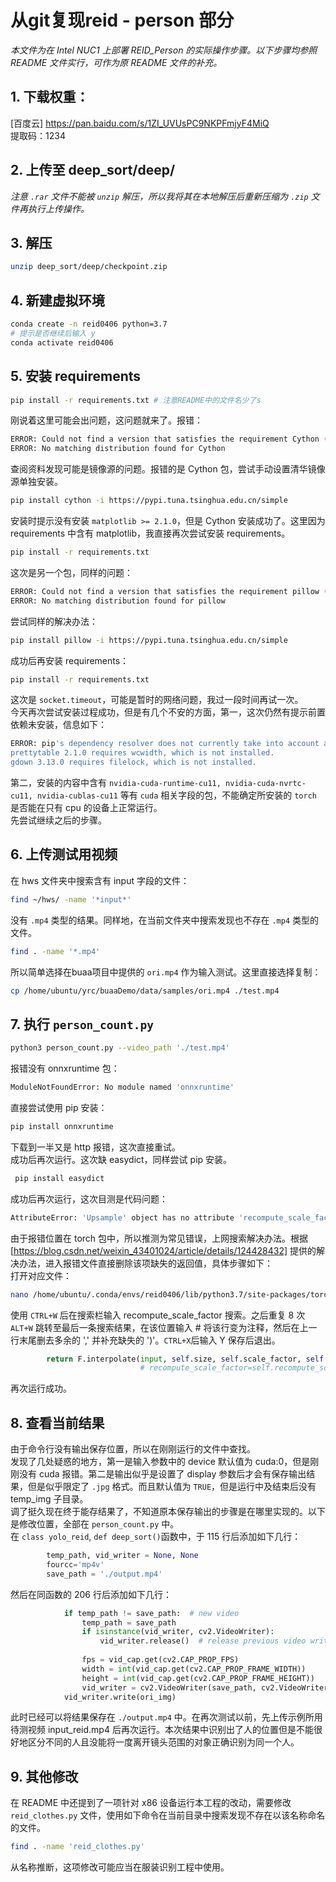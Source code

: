 # 从git复现reid - person 部分

_本文件为在 Intel NUC1 上部署 REID_Person 的实际操作步骤。以下步骤均参照 README 文件实行，可作为原 README 文件的补充。_

## 1. 下载权重：  
[百度云] https://pan.baidu.com/s/1ZI_UVUsPC9NKPFmjyF4MiQ  
提取码：1234  

## 2. 上传至 deep_sort/deep/  
_注意 `.rar` 文件不能被 `unzip` 解压，所以我将其在本地解压后重新压缩为 `.zip` 文件再执行上传操作。_

## 3. 解压
```sh
unzip deep_sort/deep/checkpoint.zip
```

## 4. 新建虚拟环境
```sh
conda create -n reid0406 python=3.7
# 提示是否继续后输入 y
conda activate reid0406
```

## 5. 安装 requirements
```sh
pip install -r requirements.txt # 注意README中的文件名少了s
```
刚说着这里可能会出问题，这问题就来了。报错：
```sh
ERROR: Could not find a version that satisfies the requirement Cython (from versions: none)
ERROR: No matching distribution found for Cython
```
查阅资料发现可能是镜像源的问题。报错的是 Cython 包，尝试手动设置清华镜像源单独安装。
```sh
pip install cython -i https://pypi.tuna.tsinghua.edu.cn/simple
```
安装时提示没有安装 `matplotlib >= 2.1.0`，但是 Cython 安装成功了。这里因为 requirements 中含有 matplotlib，我直接再次尝试安装 requirements。
```sh
pip install -r requirements.txt
```
这次是另一个包，同样的问题：
```sh
ERROR: Could not find a version that satisfies the requirement pillow (from versions: none)
ERROR: No matching distribution found for pillow
```
尝试同样的解决办法：
```sh
pip install pillow -i https://pypi.tuna.tsinghua.edu.cn/simple
```
成功后再安装 requirements：
```sh
pip install -r requirements.txt
```
这次是 `socket.timeout`，可能是暂时的网络问题，我过一段时间再试一次。  
今天再次尝试安装过程成功，但是有几个不安的方面，第一，这次仍然有提示前置依赖未安装，信息如下：
```sh
ERROR: pip's dependency resolver does not currently take into account all the packages that are installed. This behaviour is the source of the following dependency conflicts.
prettytable 2.1.0 requires wcwidth, which is not installed.
gdown 3.13.0 requires filelock, which is not installed.
```
第二，安装的内容中含有 `nvidia-cuda-runtime-cu11, nvidia-cuda-nvrtc-cu11, nvidia-cublas-cu11` 等有 `cuda` 相关字段的包，不能确定所安装的 `torch` 是否能在只有 cpu 的设备上正常运行。  
先尝试继续之后的步骤。

## 6. 上传测试用视频
在 hws 文件夹中搜索含有 input 字段的文件：
```sh
find ~/hws/ -name '*input*'
```
没有 `.mp4` 类型的结果。同样地，在当前文件夹中搜索发现也不存在 `.mp4` 类型的文件。
```sh
find . -name '*.mp4'
```
所以简单选择在buaa项目中提供的 `ori.mp4` 作为输入测试。这里直接选择复制：
```sh
cp /home/ubuntu/yrc/buaaDemo/data/samples/ori.mp4 ./test.mp4
```

## 7. 执行 `person_count.py`
```sh
python3 person_count.py --video_path './test.mp4'
```
报错没有 onnxruntime 包：
```sh
ModuleNotFoundError: No module named 'onnxruntime'
```
直接尝试使用 pip 安装：
```sh
pip install onnxruntime
```
下载到一半又是 http 报错，这次直接重试。  
成功后再次运行。这次缺 easydict，同样尝试 pip 安装。
```sh
 pip install easydict
```
成功后再次运行，这次目测是代码问题：
```sh
AttributeError: 'Upsample' object has no attribute 'recompute_scale_factor'
```
由于报错位置在 torch 包中，所以推测为常见错误，上网搜索解决办法。根据 [https://blog.csdn.net/weixin_43401024/article/details/124428432] 提供的解决办法，进入报错文件直接删除该项缺失的返回值，具体步骤如下：  
打开对应文件：
```sh
nano /home/ubuntu/.conda/envs/reid0406/lib/python3.7/site-packages/torch/nn/modules/upsampling.py
```
使用 `CTRL+W` 后在搜索栏输入 recompute_scale_factor 搜索。之后重复 8 次 `ALT+W` 跳转至最后一条搜索结果，在该位置输入 # 将该行变为注释，然后在上一行末尾删去多余的 ',' 并补充缺失的 ')'。`CTRL+X`后输入 Y 保存后退出。  
```python
        return F.interpolate(input, self.size, self.scale_factor, self.mode, self.align_corners)
                             # recompute_scale_factor=self.recompute_scale_factor)
```
再次运行成功。

## 8. 查看当前结果
由于命令行没有输出保存位置，所以在刚刚运行的文件中查找。  
发现了几处疑惑的地方，第一是输入参数中的 device 默认值为 cuda:0，但是刚刚没有 cuda 报错。第二是输出似乎是设置了 display 参数后才会有保存输出结果，但是似乎限定了 `.jpg` 格式。而且默认值为 `TRUE`，但是运行中及结束后没有 temp_img 子目录。  
调了挺久现在终于能存结果了，不知道原本保存输出的步骤是在哪里实现的。以下是修改位置，全部在 `person_count.py` 中。  
在 `class yolo_reid`, `def deep_sort()`函数中，于 115 行后添加如下几行：
```python
        temp_path, vid_writer = None, None
        fourcc='mp4v'
        save_path = './output.mp4'
```
然后在同函数的 206 行后添加如下几行：
```python
            if temp_path != save_path:  # new video
                temp_path = save_path
                if isinstance(vid_writer, cv2.VideoWriter):
                    vid_writer.release()  # release previous video writer
    
                fps = vid_cap.get(cv2.CAP_PROP_FPS)
                width = int(vid_cap.get(cv2.CAP_PROP_FRAME_WIDTH))
                height = int(vid_cap.get(cv2.CAP_PROP_FRAME_HEIGHT))
                vid_writer = cv2.VideoWriter(save_path, cv2.VideoWriter_fourcc(*fourcc), fps, (width, height))
            vid_writer.write(ori_img)
```
此时已经可以将结果保存在 `./output.mp4` 中。在再次测试以前，先上传示例所用待测视频 input_reid.mp4 后再次运行。本次结果中识别出了人的位置但是不能很好地区分不同的人且没能将一度离开镜头范围的对象正确识别为同一个人。

## 9. 其他修改
在 README 中还提到了一项针对 x86 设备运行本工程的改动，需要修改 `reid_clothes.py` 文件，使用如下命令在当前目录中搜索发现不存在以该名称命名的文件。
```sh
find . -name 'reid_clothes.py'
```
从名称推断，这项修改可能应当在服装识别工程中使用。
